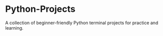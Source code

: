 # Python-Projects
A collection of beginner-friendly Python terminal projects for practice and learning.
